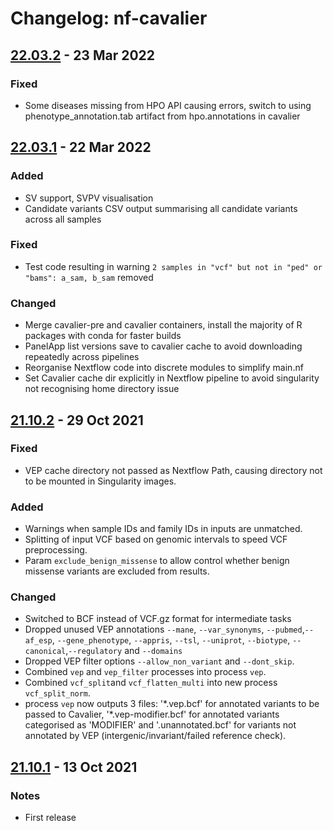 # Changelog: nf-cavalier
<!--- https://keepachangelog.com/en/1.0.0/ --->

## [22.03.2](https://github.com/bahlolab/nf-cavalier/releases/tag/21.10.3) - 23 Mar 2022
### Fixed
- Some diseases missing from HPO API causing errors, switch to using phenotype_annotation.tab artifact from hpo.annotations in cavalier

## [22.03.1](https://github.com/bahlolab/nf-cavalier/releases/tag/21.10.2) - 22 Mar 2022
### Added
- SV support, SVPV visualisation
- Candidate variants CSV output summarising all candidate variants across all samples
### Fixed
- Test code resulting in warning `2 samples in "vcf" but not in "ped" or "bams": a_sam, b_sam` removed
### Changed
- Merge cavalier-pre and cavalier containers, install the majority of R packages with conda for faster builds
- PanelApp list versions save to cavalier cache to avoid downloading repeatedly across pipelines
- Reorganise Nextflow code into discrete modules to simplify main.nf
- Set Cavalier cache dir explicitly in Nextflow pipeline to avoid singularity not recognising home directory issue

## [21.10.2](https://github.com/bahlolab/nf-cavalier/releases/tag/21.10.2) - 29 Oct 2021
### Fixed
- VEP cache directory not passed as Nextflow Path, causing directory not to be mounted in Singularity images.
### Added
- Warnings when sample IDs and family IDs in inputs are unmatched.
- Splitting of input VCF based on genomic intervals to speed VCF preprocessing.
- Param `exclude_benign_missense` to allow control whether benign missense variants are excluded from results.
### Changed
- Switched to BCF instead of VCF.gz format for intermediate tasks
- Dropped unused VEP annotations `--mane`, `--var_synonyms`, `--pubmed`,`--af_esp`, `--gene_phenotype`, `--appris`,
  `--tsl`, `--uniprot`, `--biotype`, `--canonical`,`--regulatory` and `--domains`
- Dropped VEP filter options `--allow_non_variant` and `--dont_skip`.
- Combined `vep` and `vep_filter` processes into process `vep`.
- Combined `vcf_split`and `vcf_flatten_multi` into new process `vcf_split_norm`. 
- process `vep` now outputs 3 files: '\*.vep.bcf' for annotated variants to be passed to Cavalier, '\*.vep-modifier.bcf'
for annotated variants categorised as 'MODIFIER' and '.unannotated.bcf' for variants not annotated by VEP
(intergenic/invariant/failed reference check).

## [21.10.1](https://github.com/bahlolab/nf-cavalier/releases/tag/21.10.1) - 13 Oct 2021
### Notes
- First release